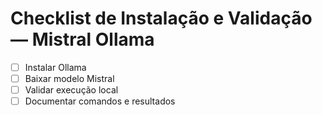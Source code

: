 # Checklist de Instalação e Validação — Mistral Ollama

- [ ] Instalar Ollama
- [ ] Baixar modelo Mistral
- [ ] Validar execução local
- [ ] Documentar comandos e resultados
